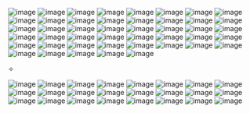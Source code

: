 ![image](https://64.media.tumblr.com/c723005d2950a1b7b79ac52a972730df/3af01827635f7726-3a/s250x400/fbc0993b8a154e00274fea7f958a53784973550f.gifv)
![image](https://github.com/glorbled/glorbled/assets/149897608/294a4511-045f-4fd1-b9f2-29388efeea3d)
![image](https://github.com/glorbled/glorbled/assets/149897608/3ebc6650-321c-4197-aa62-91c5681c8153)
![image](https://64.media.tumblr.com/093c421b163359a9ee0a867d94dabe5c/a439980be495532e-9c/s250x400/1a43eeee6839548cd1b108739b97abba42b4f1b8.gifv)
![image](https://github.com/glorbled/glorbled/assets/149897608/e90bcca5-7e75-494f-a622-dbd55f6c80f3)
![image](https://64.media.tumblr.com/f2e548e3b34799e585c07d12c4bb581a/a439980be495532e-7d/s250x400/af734aaefdc0d009018fd50fef7ae3ed694fe5d6.gifv)
![image](https://64.media.tumblr.com/f7eaf441323411d1ef59aa617239064c/3af01827635f7726-14/s250x400/195838968b871245e1e60b3ee5222bb404511a5f.gifv)
![image](https://github.com/glorbled/glorbled/assets/149897608/d5af7f09-7d7b-43bc-af16-1c93a2fca637)
![image](https://github.com/glorbled/glorbled/assets/149897608/d722e64c-8193-4e9d-ba95-630fcea654ad)
![image](https://github.com/glorbled/glorbled/assets/149897608/927b6b49-6761-423d-8dc2-63101e4de8ca)
![image](https://github.com/glorbled/glorbled/assets/149897608/652fff18-0e5e-4cba-bda9-b51a10c38890)
![image](https://github.com/glorbled/glorbled/assets/149897608/5dc548b5-9416-4510-bbbb-d3fc1afa3d33)
![image](https://github.com/glorbled/glorbled/assets/149897608/c0130954-d577-406b-9da9-bef8f9b4c9fb)
![image](https://64.media.tumblr.com/db05cbb4f935a9fadfc90e77371cfe5d/ea02e4c961a91449-23/s250x400/5d5499692cdb12f0bdb9680064d2ece89e1435d5.gifv)
![image](https://64.media.tumblr.com/726c8cda1306fa99da47ce6661ed2ddd/a439980be495532e-61/s250x400/1236dcda985ab9fe9bec6817a7cd08b89169e310.gifv)
![image](https://github.com/glorbled/glorbled/assets/149897608/b10d5402-90c6-4db0-abb6-0127e8c74742)
![image](https://github.com/glorbled/glorbled/assets/149897608/8559ab11-ac32-4483-931f-a60731476425)
![image](https://github.com/glorbled/glorbled/assets/149897608/b38f2c99-12e7-4cba-9e99-12d52ff51dff)
![image](https://github.com/glorbled/glorbled/assets/149897608/d8711855-35ef-4289-ad0e-50df2845bb90)
![image](https://64.media.tumblr.com/5d37cd9ef1a3d0136ba9fbabb8e7179c/b3d36f0d2c457507-aa/s250x400/d542f7f575b23af96beaa40bd7d6c55d5a9f571e.gifv)
![image](https://github.com/glorbled/glorbled/assets/149897608/070dd006-6535-411c-a7ab-a033d2c41149)
![image](https://github.com/glorbled/glorbled/assets/149897608/dcf32cf1-2eb2-4002-b526-abf997c84c50)
![image](https://64.media.tumblr.com/8d7ed577f7fea0836feb541fb1f8cbe1/0220ad5ff707ff48-59/s250x400/63b6f3b83aaa24cdc03416268b3eebc2bac46af3.gifv)
![image](https://64.media.tumblr.com/1502b4c824afd91c2c6e569bff43ce93/3752978ad2a1cee2-18/s250x400/db703e69f5169475db9bf1ce73ab6f97e9ce6edc.gifv)
![image](https://64.media.tumblr.com/641517b97eac0764635de1cd96d8d9e0/44b88cdeb699e68c-8a/s250x400/2fa48dc6b38b65929b0b933aae2cd58b657ef81b.gifv)
![image](https://64.media.tumblr.com/15e69384c4ad5a484b0b482947089984/3af01827635f7726-c4/s250x400/1bda75c9a07e2a7660209b3ba0f03a488ff003bd.gifv)
![image](https://64.media.tumblr.com/757b7a0c2af34890302ace3f162aa358/d982d55531111359-90/s250x400/eef63ca17d6b21d2ae3ba744c71f3a54fc1875d8.gifv)
![image](https://64.media.tumblr.com/ca635643cdbbe6333b4cf7138ac89836/a439980be495532e-67/s250x400/68d33b843101d03139b2a3f6475cfc05670769b1.gifv)
![image](https://64.media.tumblr.com/eaeb4a1130b456a7b7e31327bf3bd0d4/95fa998df893f958-19/s250x400/ddf9950e3ae3f88e6beee979b847308c1be9dd60.gifv)
![image](https://64.media.tumblr.com/8022c5d364eaa1f411388d8e957cc1c6/21e776d6ce764bb0-4c/s250x400/ae46a15e15fef2e1f7a6210c42ae07405a909bf9.gifv)
![image](https://64.media.tumblr.com/1d814abcac35184e3be9f4c494823863/b901b0722ff422fa-06/s250x400/99735ebd1efe57da328b37ad946eb58640419ddf.gifv)
![image](https://64.media.tumblr.com/f6a229541813ed1c355718c6d2ea34ab/4b70bb6acdc94add-12/s250x400/72e9eff2e7935a585c31e191a360c0eae4584291.gifv)
![image](https://64.media.tumblr.com/457af40edda00655c587b34d326237ff/0220ad5ff707ff48-10/s250x400/8705fefce40876cf9807f2840fe9af94dbc75e9c.gifv)
![image](https://64.media.tumblr.com/66146dfa1bd8c4362a9aa0d8b15a6ab8/3752978ad2a1cee2-d0/s250x400/8c8d4fe8a0d6fdff9a0d3f7320f45e8db028f370.gifv)
![image](https://64.media.tumblr.com/b276fb17a7e6228a28acded683c1a814/275a84ce0dc210dd-e8/s250x400/679392effe7fd55746b9a03328442ea03bbae23c.gifv)
![image](https://64.media.tumblr.com/bc89f9f3a63b3fa16073dfc0ba9ed9b8/tumblr_pykrowsooe1yt69uxo10_r1_250.gifv)
![image](https://64.media.tumblr.com/446c659da70992d5a0366ebd9f04bb47/b901b0722ff422fa-ed/s250x400/caa29c8822ae8ddcd0628ef1fbce2c866384d969.gifv)
![image](https://64.media.tumblr.com/b2e609fff383cd5577811fc14bf72bc5/9968c04216631371-5f/s250x400/610700807de5d05e5e296a0269c049bd81b456f7.gifv)
![image](https://64.media.tumblr.com/ebfcf79e58ee052a1ea54a5b18c9d09e/4f9ac53442ff6c9e-9a/s250x400/2c9b198e1fc23b993f57a07f5fb3789726f784ca.gifv)
![image](https://64.media.tumblr.com/d92fde42ecb31a41a3d534c0a3914c14/7b165ded77b023b5-de/s250x400/9086c4b5815134702d5e9ba648b2661345fce6ad.gifv)
![image](https://64.media.tumblr.com/22d9f25efe31930848e82235dbd4078e/ca0226ad91317316-13/s250x400/7f7b49594fb83697bfe975c01e0f477bdded4f5c.gifv)
![image](https://64.media.tumblr.com/8c4bbe5797ca4fa4daa4448cb86e26db/tumblr_pslh6nY8xR1xlx2ufo1_250.gifv)
![image](https://64.media.tumblr.com/e7f7277e75a372d8b1950c56f874139c/f8f63f7235d7fc40-c9/s250x400/31deb7be9e882e88c4ebe108010bf0a9640a94bf.gifv)
![image](https://64.media.tumblr.com/9b4ee566dfd77c7589b5b223c5cd5b22/7d53403d12468679-88/s250x400/6296ff086cf0dc1af45720f0f6bbb26ec5341f41.gifv)
![image](https://64.media.tumblr.com/ec3d74504062e53edc0149ca9ff6deb7/4aa459b2b0b341f3-f7/s250x400/1243210a320998bf3d787f936f6e14502011e76f.jpg)


⟢


![image](https://64.media.tumblr.com/b432a57157051656cc095420454a1954/7aef125f2701d5d5-35/s75x75_c1/c915fcef776856b8b349aaf075230ad38cf315f3.gifv)
![image](https://64.media.tumblr.com/fce160726ad9fbd63c431d13c7a21276/dd80c93104890d83-b3/s100x200/0b8a52ff8035fdd8ab05496fe044e76ff74acf33.gifv)
![image](https://64.media.tumblr.com/66cb93d2b82d1bc9c098276f33f56b19/64b8584b7be2e15f-2a/s100x200/22ecb64a430a828344e483ba0c63dbb147df78c8.pnj)
![image](https://64.media.tumblr.com/51a21908bce10535ffdfe94d71dcd473/86cd396632a5bfd3-76/s100x200/f22245ba072384384907c5feda148157519d4077.pnj)
![image](https://64.media.tumblr.com/6900eb0689f2bd9a9a140b0000ca59e2/5585b766ba60e270-9b/s100x200/668dbb2c1b12a02bd305da85a09c46e30720360e.pnj)
![image](https://64.media.tumblr.com/cb25fe3288f028dd0489fc64463c56ef/3d346fea3a4ecdaa-39/s100x200/f99663a3e727d55342331eda58dfc21bddf2066b.gifv)
![image](https://64.media.tumblr.com/a1c93004da128a5af207169b6881c356/f1ab994aa598e9f8-04/s100x200/cb99a3aea488b521a2300fd0cadf71822b9d116d.pnj)
![image](https://64.media.tumblr.com/c980478153793ada3f6b4157e22ce1fc/f241795ec9fadab1-d7/s100x200/c576cc081f0b2ce56cfc2bf0a5d009e14ef52795.pnj)
![image](https://64.media.tumblr.com/04f2060ebdb0ca4575ec1753fc3beb45/0c9c8ff120441bbf-83/s100x200/4855fe78e4b0c5a654961940933c8fed06df3597.gifv)
![image](https://64.media.tumblr.com/e8c5d8d99b364b0b6e64fce3a8fd7162/b3644a258645c9a5-15/s100x200/fb38541feee80c1b5cd3713853e1d319ed8bc548.gifv)
![image](https://64.media.tumblr.com/b206eecdc7934bd0f73d9cb601c44334/3a3f9e009c2c1db8-61/s100x200/c2c482e14cf6ee789365d2a913e1a5aa55d52ab1.pnj)
![image](https://64.media.tumblr.com/cfdb94275c13a45f8ca2e0cda0e91267/621061d4a4d8a768-f8/s100x200/367a8288f0dd11ab949721e828b8c2f86dadc8a5.gifv)
![image](https://64.media.tumblr.com/5427677108c1859d61596be57699b431/5585b766ba60e270-72/s100x200/f609de8ce5d646dd72baae182845037908d7635e.pnj)
![image](https://64.media.tumblr.com/4088cb731e83448ab3c6ef4dd5525100/90463ee40ac5c456-90/s100x200/ee0351313a56ba2828bc88d4fe37afc59621ee2d.gifv)
![image](https://64.media.tumblr.com/536e0c7f1b2c0665fa87d0b1df2843fb/76e5dfb5b53314a1-fd/s100x200/74f46d0a8ef5e84f14f44d35eaf2e168d2f61e2d.pnj)
![image](https://camo.githubusercontent.com/268b75196082b65ee713b2e3a1928c5ce9bf078f841bdddb97c3ade082905c2a/68747470733a2f2f676966636974792e63617272642e636f2f6173736574732f696d616765732f67616c6c65727935322f63396631393431382e6769663f763d3734323163623536)
![image](https://64.media.tumblr.com/4acace3ee37a054261a5cb8369b6aa2a/90463ee40ac5c456-ff/s100x200/f5075be524a9f013a47926ed9ff2863114a87d3f.gifv)
![image](https://64.media.tumblr.com/57b9dcbac40ee1c71f067bf8e8d680fc/11e8ce74f0043f84-70/s100x200/e756bef4ce6af34adf5a49f214d7aec332e693c1.gifv)
![image](https://private-user-images.githubusercontent.com/139278654/273643754-4f20ca7c-1c98-45ac-8c80-22f9c7bb784b.png?jwt=eyJhbGciOiJIUzI1NiIsInR5cCI6IkpXVCJ9.eyJpc3MiOiJnaXRodWIuY29tIiwiYXVkIjoicmF3LmdpdGh1YnVzZXJjb250ZW50LmNvbSIsImtleSI6ImtleTUiLCJleHAiOjE3MTEyOTQwMDksIm5iZiI6MTcxMTI5MzcwOSwicGF0aCI6Ii8xMzkyNzg2NTQvMjczNjQzNzU0LTRmMjBjYTdjLTFjOTgtNDVhYy04YzgwLTIyZjljN2JiNzg0Yi5wbmc_WC1BbXotQWxnb3JpdGhtPUFXUzQtSE1BQy1TSEEyNTYmWC1BbXotQ3JlZGVudGlhbD1BS0lBVkNPRFlMU0E1M1BRSzRaQSUyRjIwMjQwMzI0JTJGdXMtZWFzdC0xJTJGczMlMkZhd3M0X3JlcXVlc3QmWC1BbXotRGF0ZT0yMDI0MDMyNFQxNTIxNDlaJlgtQW16LUV4cGlyZXM9MzAwJlgtQW16LVNpZ25hdHVyZT1iMGUwMzUzY2ZlYmIyNmZjM2RlNDFlOGE0NjQwMmM2MmI0OGI1YWI0OTAzNTBkM2RmY2RhYzM5MzA1NWM3ZmJjJlgtQW16LVNpZ25lZEhlYWRlcnM9aG9zdCZhY3Rvcl9pZD0wJmtleV9pZD0wJnJlcG9faWQ9MCJ9.ZCND8-YktVbuj1L6lDi-ST5lOgQITHIxDMcX-EgzuE4)
![image](https://private-user-images.githubusercontent.com/139278654/273643705-0a0e46c8-97bc-40f0-a2de-aa4f48b7585e.png?jwt=eyJhbGciOiJIUzI1NiIsInR5cCI6IkpXVCJ9.eyJpc3MiOiJnaXRodWIuY29tIiwiYXVkIjoicmF3LmdpdGh1YnVzZXJjb250ZW50LmNvbSIsImtleSI6ImtleTUiLCJleHAiOjE3MTEyOTQwMDksIm5iZiI6MTcxMTI5MzcwOSwicGF0aCI6Ii8xMzkyNzg2NTQvMjczNjQzNzA1LTBhMGU0NmM4LTk3YmMtNDBmMC1hMmRlLWFhNGY0OGI3NTg1ZS5wbmc_WC1BbXotQWxnb3JpdGhtPUFXUzQtSE1BQy1TSEEyNTYmWC1BbXotQ3JlZGVudGlhbD1BS0lBVkNPRFlMU0E1M1BRSzRaQSUyRjIwMjQwMzI0JTJGdXMtZWFzdC0xJTJGczMlMkZhd3M0X3JlcXVlc3QmWC1BbXotRGF0ZT0yMDI0MDMyNFQxNTIxNDlaJlgtQW16LUV4cGlyZXM9MzAwJlgtQW16LVNpZ25hdHVyZT0xZDgxMDE2YmFlMjA2Mzk5OTE5N2E1MTY3ZWI0ZjEyOTA3MmRhZDUyYTAxMTc3OGE2MGY1YzJjYTIwZWVkOGQ2JlgtQW16LVNpZ25lZEhlYWRlcnM9aG9zdCZhY3Rvcl9pZD0wJmtleV9pZD0wJnJlcG9faWQ9MCJ9.VjRifYYSfIs2bcqzIAGF5r_DBT36jVEbQD1o3CG-m7I)
![image](https://private-user-images.githubusercontent.com/139278654/273643579-cd0d6c93-c089-46e3-a792-a2d312c353ee.png?jwt=eyJhbGciOiJIUzI1NiIsInR5cCI6IkpXVCJ9.eyJpc3MiOiJnaXRodWIuY29tIiwiYXVkIjoicmF3LmdpdGh1YnVzZXJjb250ZW50LmNvbSIsImtleSI6ImtleTUiLCJleHAiOjE3MTEyOTQwMDksIm5iZiI6MTcxMTI5MzcwOSwicGF0aCI6Ii8xMzkyNzg2NTQvMjczNjQzNTc5LWNkMGQ2YzkzLWMwODktNDZlMy1hNzkyLWEyZDMxMmMzNTNlZS5wbmc_WC1BbXotQWxnb3JpdGhtPUFXUzQtSE1BQy1TSEEyNTYmWC1BbXotQ3JlZGVudGlhbD1BS0lBVkNPRFlMU0E1M1BRSzRaQSUyRjIwMjQwMzI0JTJGdXMtZWFzdC0xJTJGczMlMkZhd3M0X3JlcXVlc3QmWC1BbXotRGF0ZT0yMDI0MDMyNFQxNTIxNDlaJlgtQW16LUV4cGlyZXM9MzAwJlgtQW16LVNpZ25hdHVyZT00NTZkMDEzZjAzMmVkNGYxZTkyZjEwNGRhODAxMDVkODcyZTg4NmRhZWUzZDU3N2E3NTQ1ODliYzQyZGM4M2MzJlgtQW16LVNpZ25lZEhlYWRlcnM9aG9zdCZhY3Rvcl9pZD0wJmtleV9pZD0wJnJlcG9faWQ9MCJ9.I_77lNKQ6Vcu4doWHooNL4XHJoLSzFk643q1y4xnC6w)
![image](https://private-user-images.githubusercontent.com/139278654/273640903-0f86d667-428f-4afa-99cc-0b307f34b284.png?jwt=eyJhbGciOiJIUzI1NiIsInR5cCI6IkpXVCJ9.eyJpc3MiOiJnaXRodWIuY29tIiwiYXVkIjoicmF3LmdpdGh1YnVzZXJjb250ZW50LmNvbSIsImtleSI6ImtleTUiLCJleHAiOjE3MTEyOTQwMDksIm5iZiI6MTcxMTI5MzcwOSwicGF0aCI6Ii8xMzkyNzg2NTQvMjczNjQwOTAzLTBmODZkNjY3LTQyOGYtNGFmYS05OWNjLTBiMzA3ZjM0YjI4NC5wbmc_WC1BbXotQWxnb3JpdGhtPUFXUzQtSE1BQy1TSEEyNTYmWC1BbXotQ3JlZGVudGlhbD1BS0lBVkNPRFlMU0E1M1BRSzRaQSUyRjIwMjQwMzI0JTJGdXMtZWFzdC0xJTJGczMlMkZhd3M0X3JlcXVlc3QmWC1BbXotRGF0ZT0yMDI0MDMyNFQxNTIxNDlaJlgtQW16LUV4cGlyZXM9MzAwJlgtQW16LVNpZ25hdHVyZT1jZjM1ZjUwMGI0ZjBkNDBhZWZiZjE3MjUzMWUyZjAxYzFkODkxMzIxODM4MDg4ZTc4NWYwYWQ0YzFiMTIwYTlkJlgtQW16LVNpZ25lZEhlYWRlcnM9aG9zdCZhY3Rvcl9pZD0wJmtleV9pZD0wJnJlcG9faWQ9MCJ9.3T75X9LAypjfTZSM4LimbsSnwfkXZcXKF_aRkkJuCDo)
![image](https://private-user-images.githubusercontent.com/139278654/273643801-93960817-4fac-4874-8fa1-71dbf8488158.png?jwt=eyJhbGciOiJIUzI1NiIsInR5cCI6IkpXVCJ9.eyJpc3MiOiJnaXRodWIuY29tIiwiYXVkIjoicmF3LmdpdGh1YnVzZXJjb250ZW50LmNvbSIsImtleSI6ImtleTUiLCJleHAiOjE3MTEyOTQwMDksIm5iZiI6MTcxMTI5MzcwOSwicGF0aCI6Ii8xMzkyNzg2NTQvMjczNjQzODAxLTkzOTYwODE3LTRmYWMtNDg3NC04ZmExLTcxZGJmODQ4ODE1OC5wbmc_WC1BbXotQWxnb3JpdGhtPUFXUzQtSE1BQy1TSEEyNTYmWC1BbXotQ3JlZGVudGlhbD1BS0lBVkNPRFlMU0E1M1BRSzRaQSUyRjIwMjQwMzI0JTJGdXMtZWFzdC0xJTJGczMlMkZhd3M0X3JlcXVlc3QmWC1BbXotRGF0ZT0yMDI0MDMyNFQxNTIxNDlaJlgtQW16LUV4cGlyZXM9MzAwJlgtQW16LVNpZ25hdHVyZT03ZjUxMTgwNjQ3NDJhOWU2NzQzMjliOWUyYTNlZmZmYTc5ZmZiNGVjMDQ5N2MxZGM1NDIzZTQwNWY2ODQwOWZkJlgtQW16LVNpZ25lZEhlYWRlcnM9aG9zdCZhY3Rvcl9pZD0wJmtleV9pZD0wJnJlcG9faWQ9MCJ9.wxjQoYc3-JlwWgdSWk7aelUKgpFTovYrfYWpSD2Cmbs)
![image](https://private-user-images.githubusercontent.com/139278654/273644589-75da1916-dbdd-4d27-b8d8-b4d6058be926.png?jwt=eyJhbGciOiJIUzI1NiIsInR5cCI6IkpXVCJ9.eyJpc3MiOiJnaXRodWIuY29tIiwiYXVkIjoicmF3LmdpdGh1YnVzZXJjb250ZW50LmNvbSIsImtleSI6ImtleTUiLCJleHAiOjE3MTEyOTQwMDksIm5iZiI6MTcxMTI5MzcwOSwicGF0aCI6Ii8xMzkyNzg2NTQvMjczNjQ0NTg5LTc1ZGExOTE2LWRiZGQtNGQyNy1iOGQ4LWI0ZDYwNThiZTkyNi5wbmc_WC1BbXotQWxnb3JpdGhtPUFXUzQtSE1BQy1TSEEyNTYmWC1BbXotQ3JlZGVudGlhbD1BS0lBVkNPRFlMU0E1M1BRSzRaQSUyRjIwMjQwMzI0JTJGdXMtZWFzdC0xJTJGczMlMkZhd3M0X3JlcXVlc3QmWC1BbXotRGF0ZT0yMDI0MDMyNFQxNTIxNDlaJlgtQW16LUV4cGlyZXM9MzAwJlgtQW16LVNpZ25hdHVyZT1mODFmZDI0MmI0MTExYzNhMjIxZGIwNjFlZjIyNGI5OGYzOWMxNjI5YWM2NzU4NjY4MTk1YTM2M2YxYjVjMDczJlgtQW16LVNpZ25lZEhlYWRlcnM9aG9zdCZhY3Rvcl9pZD0wJmtleV9pZD0wJnJlcG9faWQ9MCJ9.h_cm-C5gempEIlXNmVK_vfu19SOmzjs9tdjF-HAYl3Q)
